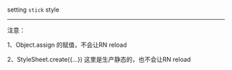 

<br />

setting `stick` style


---

注意：

1、Object.assign 的赋值，不会让RN reload

2、StyleSheet.create({...}) 这里是生产静态的，也不会让RN reload